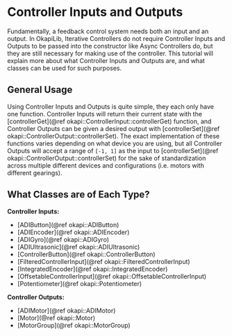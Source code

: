 # Controller Inputs and Outputs

Fundamentally, a feedback control system needs both an input and an
output. In OkapiLib, Iterative Controllers do not require Controller
Inputs and Outputs to be passed into the constructor like Async
Controllers do, but they are still necessary for making use of the
controller. This tutorial will explain more about what Controller Inputs
and Outputs are, and what classes can be used for such purposes.

## General Usage

Using Controller Inputs and Outputs is quite simple, they each only have
one function. Controller Inputs will return their current state with the
[controllerGet](@ref okapi::ControllerInput::controllerGet) function, and
Controller Outputs can be given a desired output with
[controllerSet](@ref okapi::ControllerOutput::controllerSet). The exact 
implementation of these functions varies depending on what device you are using,
but all Controller Outputs will accept a range of `[-1, 1]` as the input to
[controllerSet](@ref okapi::ControllerOutput::controllerSet) for the sake of
standardization across multiple different devices and configurations (i.e.
motors with different gearings).

## What Classes are of Each Type?

**Controller Inputs:**

- [ADIButton](@ref okapi::ADIButton)
- [ADIEncoder](@ref okapi::ADIEncoder)
- [ADIGyro](@ref okapi::ADIGyro)
- [ADIUltrasonic](@ref okapi::ADIUltrasonic)
- [ControllerButton](@ref okapi::ControllerButton)
- [FilteredControllerInput](@ref okapi::FilteredControllerInput)
- [IntegratedEncoder](@ref okapi::IntegratedEncoder)
- [OffsetableControllerInput](@ref okapi::OffsetableControllerInput)
- [Potentiometer](@ref okapi::Potentiometer)

**Controller Outputs:**

- [ADIMotor](@ref okapi::ADIMotor)
- [Motor](@ref okapi::Motor)
- [MotorGroup](@ref okapi::MotorGroup)
